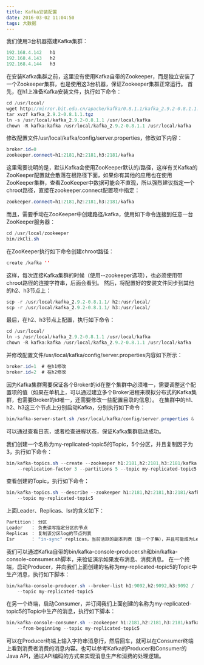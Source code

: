 ```yaml
---
title: Kafka安装配置
date: 2016-03-02 11:04:50
tags: 大数据
---
```

我们使用3台机器搭建Kafka集群：
```java
192.168.4.142   h1
192.168.4.143   h2
192.168.4.144   h3

```
在安装Kafka集群之前，这里没有使用Kafka自带的Zookeeper，而是独立安装了一个Zookeeper集群，也是使用这3台机器，保证Zookeeper集群正常运行。
首先，在h1上准备Kafka安装文件，执行如下命令：
```java
cd /usr/local/
wget http://mirror.bit.edu.cn/apache/kafka/0.8.1.1/kafka_2.9.2-0.8.1.1.tgz
tar xvzf kafka_2.9.2-0.8.1.1.tgz
ln -s /usr/local/kafka_2.9.2-0.8.1.1 /usr/local/kafka
chown -R kafka:kafka /usr/local/kafka_2.9.2-0.8.1.1 /usr/local/kafka
```
修改配置文件/usr/local/kafka/config/server.properties，修改如下内容：
```java
broker.id=0
zookeeper.connect=h1:2181,h2:2181,h3:2181/kafka
```

这里需要说明的是，默认Kafka会使用ZooKeeper默认的/路径，这样有关Kafka的ZooKeeper配置就会散落在根路径下面，如果你有其他的应用也在使用ZooKeeper集群，查看ZooKeeper中数据可能会不直观，所以强烈建议指定一个chroot路径，直接在zookeeper.connect配置项中指定：
```java
zookeeper.connect=h1:2181,h2:2181,h3:2181/kafka
```

而且，需要手动在ZooKeeper中创建路径/kafka，使用如下命令连接到任意一台ZooKeeper服务器：
```java
cd /usr/local/zookeeper
bin/zkCli.sh
```

在ZooKeeper执行如下命令创建chroot路径：
```java
create /kafka ''
```
这样，每次连接Kafka集群的时候（使用--zookeeper选项），也必须使用带chroot路径的连接字符串，后面会看到。
然后，将配置好的安装文件同步到其他的h2、h3节点上：
```java
scp -r /usr/local/kafka_2.9.2-0.8.1.1/ h2:/usr/local/
scp -r /usr/local/kafka_2.9.2-0.8.1.1/ h3:/usr/local/
```

最后，在h2、h3节点上配置，执行如下命令：
```java
cd /usr/local/
ln -s /usr/local/kafka_2.9.2-0.8.1.1 /usr/local/kafka
chown -R kafka:kafka /usr/local/kafka_2.9.2-0.8.1.1 /usr/local/kafka
```

并修改配置文件/usr/local/kafka/config/server.properties内容如下所示：
```java
broker.id=1  # 在h1修改
broker.id=2  # 在h2修改
```

因为Kafka集群需要保证各个Broker的id在整个集群中必须唯一，需要调整这个配置项的值（如果在单机上，可以通过建立多个Broker进程来模拟分布式的Kafka集群，也需要Broker的id唯一，还需要修改一些配置目录的信息）。
在集群中的h1、h2、h3这三个节点上分别启动Kafka，分别执行如下命令：
```java
bin/kafka-server-start.sh /usr/local/kafka/config/server.properties &
```
可以通过查看日志，或者检查进程状态，保证Kafka集群启动成功。

我们创建一个名称为my-replicated-topic5的Topic，5个分区，并且复制因子为3，执行如下命令：
```java
bin/kafka-topics.sh --create --zookeeper h1:2181,h2:2181,h3:2181/kafka /
	--replication-factor 3 --partitions 5 --topic my-replicated-topic5
```

查看创建的Topic，执行如下命令：
```java
bin/kafka-topics.sh --describe --zookeeper h1:2181,h2:2181,h3:2181/kafka /
	--topic my-replicated-topic5
```

上面Leader、Replicas、Isr的含义如下：
```java
Partition： 分区
Leader   ： 负责读写指定分区的节点
Replicas ： 复制该分区log的节点列表
Isr      ： "in-sync" replicas，当前活跃的副本列表（是一个子集），并且可能成为Leader
```
我们可以通过Kafka自带的bin/kafka-console-producer.sh和bin/kafka-console-consumer.sh脚本，来验证演示如果发布消息、消费消息。
在一个终端，启动Producer，并向我们上面创建的名称为my-replicated-topic5的Topic中生产消息，执行如下脚本：
```java
bin/kafka-console-producer.sh --broker-list h1:9092,h2:9092,h3:9092 /
	--topic my-replicated-topic5
```

在另一个终端，启动Consumer，并订阅我们上面创建的名称为my-replicated-topic5的Topic中生产的消息，执行如下脚本：
```java
bin/kafka-console-consumer.sh --zookeeper h1:2181,h2:2181,h3:2181/kafka /
	--from-beginning --topic my-replicated-topic5
```
可以在Producer终端上输入字符串消息行，然后回车，就可以在Consumer终端上看到消费者消费的消息内容。也可以参考Kafka的Producer和Consumer的Java API，通过API编码的方式来实现消息生产和消费的处理逻辑。
